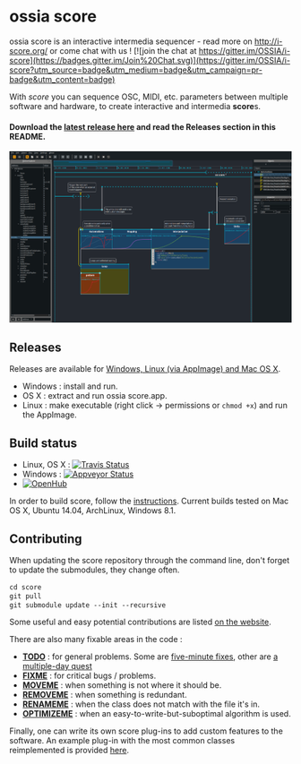 ossia score
=======


ossia score is an interactive intermedia sequencer - read more on http://i-score.org/ or come chat with us ! [![join the chat at https://gitter.im/OSSIA/i-score](https://badges.gitter.im/Join%20Chat.svg)](https://gitter.im/OSSIA/i-score?utm_source=badge&utm_medium=badge&utm_campaign=pr-badge&utm_content=badge)

With *score* you can sequence OSC, MIDI, etc. parameters between multiple software and hardware, to create interactive and intermedia **score**s.

#### Download the [latest release here](https://github.com/OSSIA/score/releases/) and read the Releases section in this README.

![ossia score screenshot](/Documentation/iscore.png?raw=true)

## Releases

Releases are available for [Windows, Linux (via AppImage) and Mac OS X](https://github.com/OSSIA/score/releases/latest).

* Windows : install and run.
* OS X : extract and run ossia score.app.
* Linux : make executable (right click -> permissions or `chmod +x`) and run the AppImage.

## Build status
* Linux, OS X : [![Travis Status](https://travis-ci.org/OSSIA/score.svg?branch=master)](https://travis-ci.org/OSSIA/score)
* Windows : [![Appveyor Status](https://ci.appveyor.com/api/projects/status/github/OSSIA/score?branch=master&svg=true)](https://ci.appveyor.com/project/JeanMichalCelerier/i-score)
* [![OpenHub](https://www.openhub.net/p/i-score/widgets/project_thin_badge.gif)](https://www.openhub.net/p/i-score)

In order to build score, follow the [instructions](https://github.com/OSSIA/score/wiki/Build-and-install).
Current builds tested on Mac OS X, Ubuntu 14.04, ArchLinux, Windows 8.1.

## Contributing

When updating the score repository through the command line, don't forget to update the submodules, they change often.

    cd score
    git pull
    git submodule update --init --recursive
    
Some useful and easy potential contributions are listed [on the website](http://i-score.org/contributing/).

There are also many fixable areas in the code : 

* [**TODO**](https://github.com/OSSIA/score/search?q=TODO) : for general problems. Some are [five-minute fixes](https://github.com/OSSIA/score/blob/2e393a1786154c11d766e6c6476cc2bd5faa95d0/base/plugins/iscore-lib-process/Process/Style/ScenarioStyle.cpp#L3), other are [a multiple-day quest](https://github.com/OSSIA/score/blob/2e393a1786154c11d766e6c6476cc2bd5faa95d0/base/lib/core/plugin/PluginDependencyGraph.hpp#L67)
* [**FIXME**](https://github.com/OSSIA/score/search?q=FIXME) : for critical bugs / problems.
* [**MOVEME**](https://github.com/OSSIA/score/search?q=REMOVEME) : when something is not where it should be.
* [**REMOVEME**](https://github.com/OSSIA/score/search?q=REMOVEME) : when something is redundant.
* [**RENAMEME**](https://github.com/OSSIA/score/search?q=RENAMEME) : when the class does not match with the file it's in.
* [**OPTIMIZEME**](https://github.com/OSSIA/score/search?q=OPTIMIZEME) : when an easy-to-write-but-suboptimal algorithm is used.

Finally, one can write its own score plug-ins to add custom features to the software.
An example plug-in with the most common classes reimplemented is provided [here](https://github.com/OSSIA/iscore-addon-tutorial).
